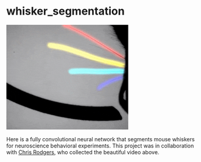 # whisker_segmentation

![](images/whisker_eg.gif)

Here is a fully convolutional neural network that segments mouse whiskers for neuroscience behavioral experiments. This project was in collaboration with [Chris Rodgers](https://chris-rodgers.com/index.html), who collected the beautiful video above.
